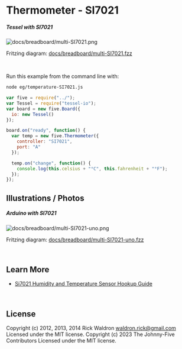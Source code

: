 <!--remove-start-->

# Thermometer - SI7021

<!--remove-end-->






##### Tessel with SI7021



![docs/breadboard/multi-SI7021.png](breadboard/multi-SI7021.png)<br>

Fritzing diagram: [docs/breadboard/multi-SI7021.fzz](breadboard/multi-SI7021.fzz)

&nbsp;




Run this example from the command line with:
```bash
node eg/temperature-SI7021.js
```


```javascript
var five = require("../");
var Tessel = require("tessel-io");
var board = new five.Board({
  io: new Tessel()
});

board.on("ready", function() {
  var temp = new five.Thermometer({
    controller: "SI7021",
    port: "A"
  });

  temp.on("change", function() {
    console.log(this.celsius + "°C", this.fahrenheit + "°F");
  });
});

```


## Illustrations / Photos


##### Arduino with SI7021



![docs/breadboard/multi-SI7021-uno.png](breadboard/multi-SI7021-uno.png)<br>

Fritzing diagram: [docs/breadboard/multi-SI7021-uno.fzz](breadboard/multi-SI7021-uno.fzz)

&nbsp;






## Learn More

- [Si7021 Humidity and Temperature Sensor Hookup Guide](https://learn.sparkfun.com/tutorials/si7021-humidity-and-temperature-sensor-hookup-guide)

&nbsp;

<!--remove-start-->

## License
Copyright (c) 2012, 2013, 2014 Rick Waldron <waldron.rick@gmail.com>
Licensed under the MIT license.
Copyright (c) 2023 The Johnny-Five Contributors
Licensed under the MIT license.

<!--remove-end-->
